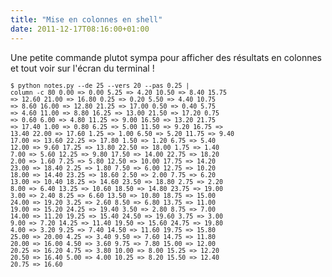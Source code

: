 ```yaml
---
title: "Mise en colonnes en shell"
date: 2011-12-17T08:16:00+01:00
---
```

Une petite commande plutot sympa pour afficher des résultats en colonnes et tout voir sur l'écran du terminal !

<code><pre><small>$ python notes.py --de 25 --vers 20 --pas 0.25 | column -c 80
0.00 => 0.00 5.25 => 4.20 10.50 => 8.40 15.75 => 12.60 21.00 => 16.80
0.25 => 0.20 5.50 => 4.40 10.75 => 8.60 16.00 => 12.80 21.25 => 17.00
0.50 => 0.40 5.75 => 4.60 11.00 => 8.80 16.25 => 13.00 21.50 => 17.20
0.75 => 0.60 6.00 => 4.80 11.25 => 9.00 16.50 => 13.20 21.75 => 17.40
1.00 => 0.80 6.25 => 5.00 11.50 => 9.20 16.75 => 13.40 22.00 => 17.60
1.25 => 1.00 6.50 => 5.20 11.75 => 9.40 17.00 => 13.60 22.25 => 17.80
1.50 => 1.20 6.75 => 5.40 12.00 => 9.60 17.25 => 13.80 22.50 => 18.00
1.75 => 1.40 7.00 => 5.60 12.25 => 9.80 17.50 => 14.00 22.75 => 18.20
2.00 => 1.60 7.25 => 5.80 12.50 => 10.00 17.75 => 14.20 23.00 => 18.40
2.25 => 1.80 7.50 => 6.00 12.75 => 10.20 18.00 => 14.40 23.25 => 18.60
2.50 => 2.00 7.75 => 6.20 13.00 => 10.40 18.25 => 14.60 23.50 => 18.80
2.75 => 2.20 8.00 => 6.40 13.25 => 10.60 18.50 => 14.80 23.75 => 19.00
3.00 => 2.40 8.25 => 6.60 13.50 => 10.80 18.75 => 15.00 24.00 => 19.20
3.25 => 2.60 8.50 => 6.80 13.75 => 11.00 19.00 => 15.20 24.25 => 19.40
3.50 => 2.80 8.75 => 7.00 14.00 => 11.20 19.25 => 15.40 24.50 => 19.60
3.75 => 3.00 9.00 => 7.20 14.25 => 11.40 19.50 => 15.60 24.75 => 19.80
4.00 => 3.20 9.25 => 7.40 14.50 => 11.60 19.75 => 15.80 25.00 => 20.00
4.25 => 3.40 9.50 => 7.60 14.75 => 11.80 20.00 => 16.00
4.50 => 3.60 9.75 => 7.80 15.00 => 12.00 20.25 => 16.20
4.75 => 3.80 10.00 => 8.00 15.25 => 12.20 20.50 => 16.40
5.00 => 4.00 10.25 => 8.20 15.50 => 12.40 20.75 => 16.60

</small></pre></code>
